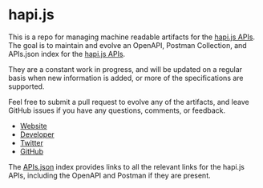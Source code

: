 # hapi.jsThis is a repo for managing machine readable artifacts for the [hapi.js APIs](http://hapijs.com/). The goal is to maintain and evolve an OpenAPI, Postman Collection, and APIs.json index for the [hapi.js APIs](http://hapijs.com/).They are a constant work in progress, and will be updated on a regular basis when new information is added, or more of the specifications are supported.Feel free to submit a pull request to evolve any of the artifacts, and leave GitHub issues if you have any questions, comments, or feedback.- [Website](http://hapijs.com/)- [Developer](http://hapijs.com/)- [Twitter](https://twitter.com/hapijs)- [GitHub](https://github.com/hapijs)The [APIs.json](https://github.com/api-evangelist/hapi-js/blob/master/apis.json) index provides links to all the relevant links for the hapi.js APIs, including the OpenAPI and Postman if they are present.